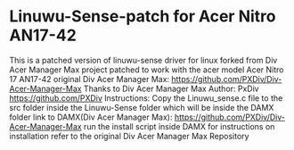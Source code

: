 # Linuwu-Sense-patch for Acer Nitro AN17-42
This is a patched version of linuwu-sense driver for linux forked from Div Acer Manager Max project patched to work with the acer model Acer Nitro 17 AN17-42
original Div Acer Manager Max: https://github.com/PXDiv/Div-Acer-Manager-Max
Thanks to Div Acer Manager Max Author: PxDiv https://github.com/PXDiv
Instructions:
Copy the Linuwu_sense.c file to the src folder inside the Linuwu-Sense folder which will be inside the DAMX folder 
link to DAMX(Div Acer Manager Max): https://github.com/PXDiv/Div-Acer-Manager-Max
run the install script inside DAMX for instructions on installation refer to the original Div Acer Manager Max Repository
